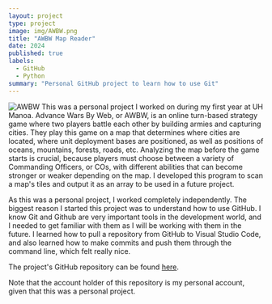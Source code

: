 ```yaml
---
layout: project
type: project
image: img/AWBW.png
title: "AWBW Map Reader"
date: 2024
published: true
labels:
  - GitHub
  - Python
summary: "Personal GitHub project to learn how to use Git"
---
```


![AWBW](img/AWBW.png.png)
This was a personal project I worked on during my first year at UH Manoa. Advance Wars By Web, or AWBW, is an online turn-based strategy game where two players battle each other by building armies and capturing cities. They play this game on a map that determines where cities are located, where unit deployment bases are positioned, as well as positions of oceans, mountains, forests, roads, etc. Analyzing the map before the game starts is crucial, because players must choose between a variety of Commanding Officers, or COs, with different abilities that can become stronger or weaker depending on the map. I developed this program to scan a map's tiles and output it as an array to be used in a future project.

As this was a personal project, I worked completely independently. The biggest reason I started this project was to understand how to use GitHub. I know Git and Github are very important tools in the development world, and I needed to get familiar with them as I will be working with them in the future. I learned how to pull a repository from GitHub to Visual Studio Code, and also learned how to make commits and push them through the command line, which felt really nice.

The project's GitHub repository can be found [here](https://github.com/stickstetris/AWBW-Map-Reader).

Note that the account holder of this repository is my personal account, given that this was a personal project.

